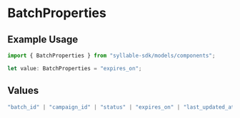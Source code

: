 # BatchProperties

## Example Usage

```typescript
import { BatchProperties } from "syllable-sdk/models/components";

let value: BatchProperties = "expires_on";
```

## Values

```typescript
"batch_id" | "campaign_id" | "status" | "expires_on" | "last_updated_at"
```